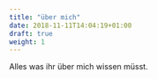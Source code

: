 ```yaml
---
title: "über mich"
date: 2018-11-11T14:04:19+01:00
draft: true
weight: 1
---
```


Alles was ihr über mich wissen müsst.
